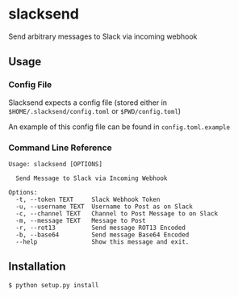 # slacksend
Send arbitrary messages to Slack via incoming webhook

## Usage

### Config File
Slacksend expects a config file (stored either in `$HOME/.slacksend/config.toml`
or `$PWD/config.toml`)

An example of this config file can be found in `config.toml.example`

### Command Line Reference

```
Usage: slacksend [OPTIONS]

  Send Message to Slack via Incoming Webhook

Options:
  -t, --token TEXT     Slack Webhook Token
  -u, --username TEXT  Username to Post as on Slack
  -c, --channel TEXT   Channel to Post Message to on Slack
  -m, --message TEXT   Message to Post
  -r, --rot13          Send message ROT13 Encoded
  -b, --base64         Send message Base64 Encoded
  --help               Show this message and exit.
  ```

## Installation

```
$ python setup.py install
```
